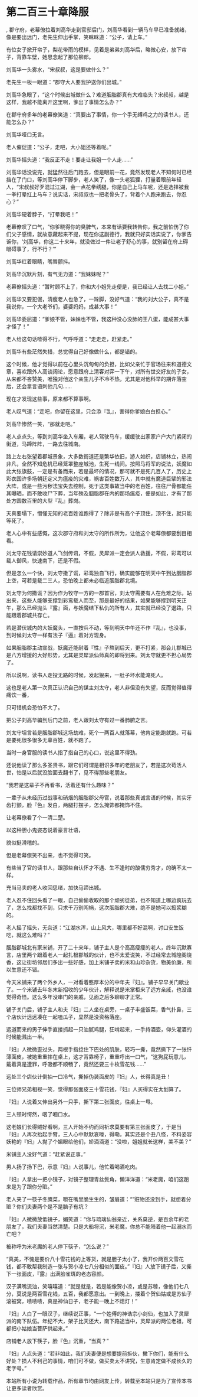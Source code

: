# 第二百三十章降服
,  郡守府，老幕僚拉着刘高华走到官邸后门，刘高华看到一辆马车早已准备就绪，像是要出远门，老先生伸出手掌，笑眯眯道：“公子，请上车。”
   有位女子掀开帘子，梨花带雨的模样，见着是弟弟刘高华后，略微心安，放下帘子，背靠车壁，她思念起了那位柳郎。
   刘高华一头雾水，“宋叔叔，这是要做什么？”
   老先生一板一眼道：“郡守大人要我护送你们出城。”
   刘高华急眼了，“这个时候出城做什么？难道胭脂郡真有大难临头？宋叔叔，越是这样，我越不能离开这里啊，爹出了事情怎么办？”
   在郡守府多年的老幕僚笑道：“真要出了事情，你一个手无缚鸡之力的读书人，还能怎么办？”
   刘高华哑口无言。
   老人催促道：“公子，走吧，大小姐还等着呢。”
   刘高华摇头道：“我反正不走！要走让我姐一个人走……”
   刘高华话没说完，就猛然往后门跑去，但是眼前一花，竟然发现老人不知何时已经挡在了门口，等刘高华停下脚步，老人笑了，像一头老狐狸，打量着眼前年轻人，“宋叔叔好歹混过江湖，会一点花拳绣腿，你是自己上马车呢，还是选择被我一拳打晕扛上马车？说实话，宋叔叔也一把老骨头了，背着个人跑来跑去，你忍心？”
   刘高华硬着脖子，“打晕我吧！”
   老幕僚叹了口气，“你爹晓得你的臭脾气，本来有话要我转告你，我之前怕伤了你们父子感情，就故意藏起来不提，现在你这副德行，我就只好实话实说了，你爹告诉你，‘刘高华，你这二十来年，就没做过一件让老子舒心的事，就别留在府上碍眼碍事了，行不行？’”
   刘高华红着眼睛，嘴唇颤抖。
   刘高华沉默片刻，有气无力道：“我妹妹呢？”
   老幕僚摇头道：“暂时顾不上了，你和大小姐先走便是，我已经让人去找二小姐。”
   刘高华又要犯倔，清瘦老人也急了，一跺脚，没好气道：“我的刘大公子，真不是我说你，一个大老爷们，婆婆妈妈，成甚大事！”
   刘高华委屈道：“爹娘不管，妹妹也不管，我这种没心没肺的王八蛋，能成甚大事才怪了！”
   老人给这句话噎得不行，气呼呼道：“走走走，赶紧走。”
   刘高华有些茫然失措，总觉得自己好像做什么，都是错的。
   这个时候，他才觉得以前在心里头沉甸甸的负担，比如父亲忙于官场往来和道德文章，喜欢跟外人高谈阔论，愿意跟府上清客对弈一下午，对所有世交好友的子女，从来都不吝赞美，唯独对他这个亲生儿子不冷不热，尤其是对他科举的期许落空后，还会拿言语刺他几句……
   现在才发现这些事，原来都不算事啊。
   老人叹气道：“走吧，你留在这里，只会添『乱』，害得你爹娘白白担心。”
   刘高华惨然一笑，“那就走吧。”
   老人点点头，等到刘高华坐入车厢，老人驾驶马车，缓缓驶出家家户户大门紧闭的街道，马蹄阵阵，一路去往城南。
   路上左右张望着郡城景象，大多数街道还是繁华依旧，游人如织，店铺林立，热闹非凡，全然不知危机已经笼罩整座城池，生死一线间。按照马将军的说法，妖魔如此大张旗鼓，一定是有备而来，若是最坏的情况，那可就不是死几百人了，历史上彩衣国许多场朝廷定义为瘟疫的灾难，祸害百姓数万人，其中就有魔道巨擘的邪法大阵，或是一些污秽法宝失去控制，死于这类事故当中的老百姓，往往尸骨都能任其曝晒，而不敢收尸下葬，当年殃及胭脂郡在内的那场瘟疫，便是如此，才有了那处方圆数百里的大型『乱』葬岗。
   天真要塌下，懵懂无知的老百姓谁跑得了？除非是有高个子顶住，顶不住，就只能等死了。
   老人心中有些感慨，这次郡守府和刘太守的所作所为，让他这个老幕僚都要刮目相看。
   刘太守花钱请崇妙道人飞剑传讯，不假，灵犀派一定会派人救援，不假，彩鸾可以载人御风，快速南下，还是不假。
   但是怎么一个快，刘太守撒了谎，彩鸾独自飞行，确实能够在明天中午到达胭脂郡上空，可若是载二三人，恐怕晚上都未必临近胭脂郡北境。
   刘太守为何撒谎？因为作为牧守一方的一郡首官，刘太守需要有人在危难之际，站出来，这些人能够支撑到彩鸾载人而至，那是最好的结果，如果能够撑到明天正午，那么已经抛头『露』面，与妖魔结下私仇的所有人，其实就已经没了退路，只能跟着郡城共存亡。
   若是潜伏城内的大妖魔头，一直按兵不动，等到明天中午还不作『乱』，也没事，到时候刘太守一样有法子『逼』着对方现身。
   如果胭脂郡主动宣战，妖魔还能耐着『性』子熬到后天，更不打紧，那会儿郡城已是八方增援的大好形势，尤其是灵犀派仙师真的即将到来。刘太守就更不担心局势了。
   所以说啊，读书人走投无路的时候，发起狠来，一肚子坏水能淹死人。
   这也是老人第一次真正认识自己的谋主刘太守，老人非但没有失望，反而觉得值得痛饮一番，
   只可惜机会恐怕不大了。
   把公子刘高华骗到后门之前，老人跟刘太守有过一番肺腑之言。
   刘太守坦言若是胭脂郡城这场劫难，死个一两百人就落幕，他肯定能跑就跑。可若是要死很多很多无辜百姓，就不跑了。
   当时一身官服的读书人指了指自己的心口，说这里不得劲。
   还说他读了那么多圣贤书，跟它们可谓是相识多年的老朋友了，若是这次苟活人世，怕是以后就没脸面去翻书了，见不得那些老朋友。
   “我若是这辈子不再看书，活着还有什么趣味？”
   一辈子从未经历过战事和硝烟的胭脂郡父母官，说着那些真诚言语的时候，其实牙齿打颤，脸『色』发白，两腿打摆子，怎么掩饰都掩饰不住。
   让老幕僚看了个一清二楚。
   以这种胆小鬼姿态说着豪言壮语，
   貌似挺滑稽的。
   但是老幕僚笑不出来，也不觉得可笑。
   有些当了官的读书人，跟那些自认怀才不遇、生不逢时的酸儒穷秀才，的确不太一样。
   充当马夫的老人收回思绪，加快马蹄出城。
   老人忍不住回头看了一眼，自己偷偷收取的那个顽劣徒弟，也不知道上哪边疯玩去了，怎么找都找不到，只求千万别闯祸，这次胭脂郡大难，绝不是她可以捣浆糊的。
   老人摇了摇头，无奈道：“江湖水浑，山上风大，哪里都不好混啊，讨口安生饭吃，就这么难吗？”
   胭脂郡城北有家米铺，开了二十来年，铺子主人是个高高瘦瘦的老人，终年沉默寡言，店里两个跟着老人一起扎根郡城的伙计，也不太爱说笑，不过经常去城隍阁烧香，这让街坊邻居们多出一些好感，加上米铺子卖的米和山珍杂货，物美价廉，所以生意还不错。
   今天米铺来了两个外乡人，一对看着憨厚本分的中年夫『妇』。铺子早早关门歇业了。一个米铺去年冬末新招收的少年伙计，解释说是米掌柜来了远方亲戚，也没谁觉得奇怪。这么多年没串门的亲戚，见面之后多聊聊才正常。
   铺子关门后，铺子主人和夫『妇』二人坐在桌旁，一桌子丰盛饭菜，香气扑鼻，三个店伙计远远凑在一起嗑瓜子，显然是没资格落座。
   远道而来的男子伸手直接抓起一只油腻鸡腿，狂啃起来，一手持酒壶，仰头灌酒的时候能溅出一半。
   『妇』人微微歪过头，两根手指捻住下巴处的肌肤，轻巧一撕，竟然撕下了一张纤薄面皮，被她重重摔在桌上，这才背靠椅子，重重呼出一口气，“这狗屁玩意儿，戴着真是遭罪，呼吸都不顺畅了，竟然还要三十枚雪花钱……”
   远处三个店伙计倒抽一口冷气，撕掉伪装面皮的『妇』人，长得真是丑！
   三位师兄弟相视一笑，觉得那张面皮三十雪花钱，『妇』人买得实在太划算了。
   『妇』人说着又伸出另外一只手，撕下第二张面皮，往桌上一甩。
   三人顿时愕然，咽了咽口水。
   这老娘们长得贼好看啊，三人开始不约而同祈求莫要有第三张面皮了，于是当『妇』人再次抬起手臂，三人心中默默哀嚎，得嘞，其实还是个丑八怪，不料姿容妖艳的『妇』人抛了个媚眼给他们，娇滴滴道：“没啦，姐姐就长这样，美不美？”
   米铺主人没好气道：“赶紧说正事。”
   男人扬了扬下巴，示意『妇』人说事儿，他忙着喝酒吃肉。
   『妇』人拿出一把小镜子，对镜子整理青丝鬓角，懒洋洋道：“米老魔，咱们这趟来是为了跟你分赃。”
   老人夹了一筷子冬腌菜，嚼在嘴里脆生生的，皱眉道：“”赃物还没到手，就想着分赃？你们夫妻两个是不是脑子有坑？
   『妇』人微微放低镜子，媚笑道：“你与琉璃仙翁亲近，关系莫逆，是百余年的老朋友了，我们夫妻当然清楚。只是大船将沉，米老魔，你总不能陪着他一起溺水而亡吧？
   被称呼为米老魔的老人停下筷子，“怎么说？”
   “真美，不愧是要价八十雪花钱的上等货，就是胆子太小了，我开价两百文雪花钱，都不敢帮我制造一张与贺小凉七八分相似的面皮。”『妇』人放下镜子后，又撕下一张面皮，『露』出满脸雀斑的老态容颜。
   汉子满嘴流油，笑嘻嘻道：“就是就是，若是能像贺小凉，或是苏稼，像他们七八分，莫说是两百雪花钱，五百，我都愿意出。一到晚上，搂着个贺仙姑或是苏仙子滚被窝，啧啧啧，真是神仙日子，老子能一晚上不熄灯！”
   『妇』人白了一眼汉子，继续说正事，“一个姓傅的神诰宗小剑仙，也加入了灵犀派的南下队伍。年纪不大，架子比天还大，南下路途当中，灵犀派的两位老祖，可都把小姑娘当菩萨供起来。”
   店铺老人放下筷子，脸『色』沉重，“当真？”
   『妇』人点头道：“若非如此，我们夫妻便是想要提前拆伙，撇下你们，能有什么好处？损人不利己的事情，咱们可不做，做买卖太不讲究，生意肯定做不成长久的老字号。”
  本站所有小说为转载作品，所有章节均由网友上传，转载至本站只是为了宣传本书让更多读者欣赏。